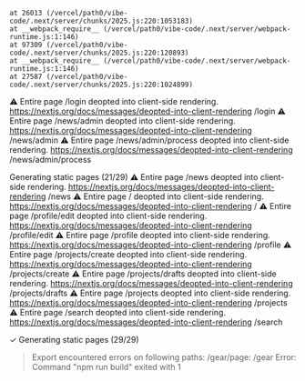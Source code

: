     at 26013 (/vercel/path0/vibe-code/.next/server/chunks/2025.js:220:1053183)
    at __webpack_require__ (/vercel/path0/vibe-code/.next/server/webpack-runtime.js:1:146)
    at 97309 (/vercel/path0/vibe-code/.next/server/chunks/2025.js:220:120893)
    at __webpack_require__ (/vercel/path0/vibe-code/.next/server/webpack-runtime.js:1:146)
    at 27587 (/vercel/path0/vibe-code/.next/server/chunks/2025.js:220:1024899)
 ⚠ Entire page /login deopted into client-side rendering. https://nextjs.org/docs/messages/deopted-into-client-rendering /login
 ⚠ Entire page /news/admin deopted into client-side rendering. https://nextjs.org/docs/messages/deopted-into-client-rendering /news/admin
 ⚠ Entire page /news/admin/process deopted into client-side rendering. https://nextjs.org/docs/messages/deopted-into-client-rendering /news/admin/process

   Generating static pages (21/29) 
 ⚠ Entire page /news deopted into client-side rendering. https://nextjs.org/docs/messages/deopted-into-client-rendering /news
 ⚠ Entire page / deopted into client-side rendering. https://nextjs.org/docs/messages/deopted-into-client-rendering /
 ⚠ Entire page /profile/edit deopted into client-side rendering. https://nextjs.org/docs/messages/deopted-into-client-rendering /profile/edit
 ⚠ Entire page /profile deopted into client-side rendering. https://nextjs.org/docs/messages/deopted-into-client-rendering /profile
 ⚠ Entire page /projects/create deopted into client-side rendering. https://nextjs.org/docs/messages/deopted-into-client-rendering /projects/create
 ⚠ Entire page /projects/drafts deopted into client-side rendering. https://nextjs.org/docs/messages/deopted-into-client-rendering /projects/drafts
 ⚠ Entire page /projects deopted into client-side rendering. https://nextjs.org/docs/messages/deopted-into-client-rendering /projects
 ⚠ Entire page /search deopted into client-side rendering. https://nextjs.org/docs/messages/deopted-into-client-rendering /search

 ✓ Generating static pages (29/29) 
> Export encountered errors on following paths:
	/gear/page: /gear
Error: Command "npm run build" exited with 1